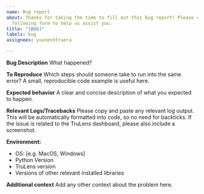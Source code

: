 ```yaml
---
name: Bug report
about: Thanks for taking the time to fill out this bug report! Please complete the
  following form to help us assist you.
title: "[BUG]"
labels: bug
assignees: yuvneshtruera

---
```


**Bug Description**
What happened?

**To Reproduce**
Which steps should someone take to run into the same error? A small, reproducible code example is useful here.

**Expected behavior**
A clear and concise description of what you expected to happen.

**Relevant Logs/Tracebacks**
Please copy and paste any relevant log output. This will be automatically formatted into code, so no need for backticks. If the issue is related to the TruLens dashboard, please also include a screenshot.

**Environment:**

- OS: [e.g. MacOS, Windows]
- Python Version
- TruLens version
- Versions of other relevant installed libraries

**Additional context**
Add any other context about the problem here.
